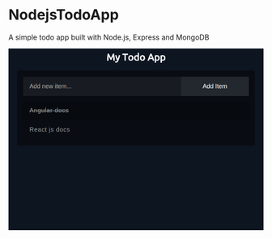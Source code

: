 # NodejsTodoApp
A simple todo app built with Node.js, Express and MongoDB

![NodejsTodoApp](https://raw.githubusercontent.com/naimjeem/NodejsTodoApp/master/My-todo(node).png)
